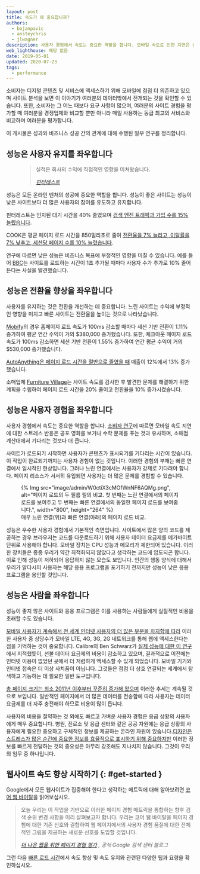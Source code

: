 ```yaml
---
layout: post
title: 속도가 왜 중요합니까?
authors:
  - bojanpavic
  - ansteychris
  - jlwagner
description: 사용자 경험에서 속도는 중요한 역할을 합니다. 모바일 속도로 인한 지연은 실망스러울 뿐만 아니라 비즈니스 결과에도 부정적인 영향을 미칠 수 있습니다.
web_lighthouse: 해당 없음
date: 2019-05-01
updated: 2020-07-23
tags:
  - performance
---
```


소비자는 디지털 콘텐츠 및 서비스에 액세스하기 위해 모바일에 점점 더 의존하고 있으며 사이트 분석을 보면 이 이야기가 여러분의 데이터밖에서 전개되는 것을 확인할 수 있습니다. 또한, 소비자는 그 어느 때보다 요구 사항이 많으며, 여러분의 사이트 경험을 평가할 때 여러분을 경쟁업체와 비교할 뿐만 아니라 매일 사용하는 동급 최고의 서비스와 비교하며 여러분을 평가합니다.

이 게시물은 성과와 비즈니스 성공 간의 관계에 대해 수행된 일부 연구를 정리합니다.

## 성능은 사용자 유지를 좌우합니다

<figure class="w-figure w-figure--inline-right">
  <blockquote>
    <p>실적은 회사의 수익에 직접적인 영향을 미쳐왔습니다.</p>
    <cite>
      <p data-md-type="paragraph"><a href="https://www.youtube.com/watch?v=Xryhxi45Q5M&amp;feature=youtu.be&amp;t=1366">핀터레스트</a></p>
    </cite>
  </blockquote></figure>

성능은 모든 온라인 벤처의 성공에 중요한 역할을 합니다. 성능이 좋은 사이트는 성능이 낮은 사이트보다 더 많은 사용자의 참여를 유도하고 유지합니다.

핀터레스트는 인지된 대기 시간을 40% 줄였으며 [검색 엔진 트래픽과 가입 수를 15% 늘렸습니다](https://medium.com/@Pinterest_Engineering/driving-user-growth-with-performance-improvements-cfc50dafadd7).

COOK은 평균 페이지 로드 시간을 850밀리초로 줄여 [전환율을 7% 늘리고, 이탈률을 7% 낮추고, 세션당 페이지 수를 10% 늘렸습니다](https://www.nccgroup.trust/globalassets/resources/uk/case-studies/web-performance/cook-case-study.pdf).

연구에 따르면 낮은 성능은 비즈니스 목표에 부정적인 영향을 미칠 수 있습니다. 예를 들어 [BBC](https://www.creativebloq.com/features/how-the-bbc-builds-websites-that-scale)는 사이트를 로드하는 시간이 1초 추가될 때마다 사용자 수가 추가로 10% 줄어든다는 사실을 발견했습니다.

## 성능은 전환율 향상을 좌우합니다

사용자를 유지하는 것은 전환을 개선하는 데 중요합니다. 느린 사이트는 수익에 부정적인 영향을 미치고 빠른 사이트는 전환율을 높이는 것으로 나타났습니다.

[Mobify](http://resources.mobify.com/2016-Q2-mobile-insights-benchmark-report.html)의 경우 홈페이지 로드 속도가 100ms 감소할 때마다 세션 기반 전환이 1.11% 증가하여 평균 연간 수익이 거의 $380,000 증가했습니다. 또한, 체크아웃 페이지 로드 속도가 100ms 감소하면 세션 기반 전환이 1.55% 증가하여 연간 평균 수익이 거의 $530,000 증가했습니다.

[AutoAnything은 페이지 로드 시간을 절반으로  줄였을 때](https://www.digitalcommerce360.com/2010/08/19/web-accelerator-revs-conversion-and-sales-autoanything/) 매출이 12%에서 13% 증가했습니다.

소매업체 [Furniture Village](https://www.thinkwithgoogle.com/intl/en-gb/success-stories/uk-success-stories/furniture-village-and-greenlight-slash-page-load-times-boosting-user-experience/)는 사이트 속도를 감사한 후 발견한 문제를 해결하기 위한 계획을 수립하여 페이지 로드 시간을 20% 줄이고 전환율을 10% 증가시켰습니다.

## 성능은 사용자 경험을 좌우합니다

사용자 경험에서 속도는 중요한 역할을 합니다. [소비자 연구](https://www.ericsson.com/en/press-releases/2016/2/streaming-delays-mentally-taxing-for-smartphone-users-ericsson-mobility-report)에 따르면 모바일 속도 지연에 대한 스트레스 반응은 공포 영화를 보거나 수학 문제를 푸는 것과 유사하며, 소매점 계산대에서 기다리는 것보다 더 큽니다.

사이트가 로드되기 시작하면 사용자가 콘텐츠가 표시되기를 기다리는 시간이 있습니다. 이 작업이 완료되기까지는 사용자 경험이 없는 것입니다. 이러한 경험의 부재는 빠른 연결에서 일시적인 현상입니다. 그러나 느린 연결에서는 사용자가 강제로 기다려야 합니다. 페이지 리소스가 서서히 유입되면 사용자는 더 많은 문제를 경험할 수 있습니다.

<figure class="w-figure">{% Img src="image/admin/W0ctiX3cMOfWnNF6AQMg.png", alt="페이지 로드의 두 필름 릴의 비교. 첫 번째는 느린 연결에서의 페이지 로드를 보여주고 두 번째는 빠른 연결에서의 동일한 페이지 로드를 보여줍니다.", width="800", height="264" %} <figcaption>매우 느린 연결(위)과 빠른 연결(아래)의 페이지 로드 비교.</figcaption></figure>

성능은 우수한 사용자 경험에서 기본적인 측면입니다. 사이트에서 많은 양의 코드를 제공하는 경우 브라우저는 코드를 다운로드하기 위해 사용자 데이터 요금제를 메가바이트 단위로 사용해야 합니다. 모바일 장치는 CPU 성능과 메모리가 제한되어 있습니다. 이러한 장치들은 종종 우리가 약간 최적화되지 않았다고 생각하는 코드에 압도되곤 합니다. 이로 인해 성능이 저하되어 응답하지 않는 모습도 보입니다. 인간의 행동 양식에 대해서 우리가 알다시피 사용자는 해당 응용 프로그램을 포기하기 전까지만 성능이 낮은 응용 프로그램을 용인할 것입니다.

## 성능은 사람을 좌우합니다

성능이 좋지 않은 사이트와 응용 프로그램은 이를 사용하는 사람들에게 실질적인 비용을 초래할 수도 있습니다.

[모바일 사용자가 계속해서 전 세계 인터넷 사용자의 더 많은 부분을 차지함에 따라](http://gs.statcounter.com/platform-market-share/desktop-mobile-tablet) 이러한 사용자 중 상당수가 모바일 LTE, 4G, 3G, 2G 네트워크를 통해 웹에 액세스한다는 점을 기억하는 것이 중요합니다. Calibre의 Ben Schwarz가 [실제 성능에 대한 이 연구](https://calibreapp.com/blog/beyond-the-bubble)에서 지적했듯이, 선불 데이터 요금제의 비용이 감소하고 있으며, 결과적으로 이전에는 인터넷 이용이 없었던 곳에서 더 저렴하게 액세스할 수 있게 되었습니다. 모바일 기기와 인터넷 접속은 더 이상 사치품이 아닙니다. 그것들은 점점 더 상호 연결되는 세계에서 탐색하고 기능하는 데 필요한 일반 도구입니다.

[총 페이지 크기는 최소 2011년 이후부터 꾸준히 증가해 왔으며](http://beta.httparchive.org/reports/state-of-the-web#bytesTotal) 이러한 추세는 계속될 것으로 보입니다. 일반적인 페이지에서 더 많은 데이터를 전송함에 따라 사용자는 데이터 요금제를 더 자주 충전해야 하므로 비용이 많이 듭니다.

사용자의 비용을 절약하는 것 외에도 빠르고 가벼운 사용자 경험은 응급 상황의 사용자에게 매우 중요합니다. 병원, 진료소 및 응급 센터와 같은 공공 자원에는 응급 상황의 사용자에게 필요한 중요하고 구체적인 정보를 제공하는 온라인 자원이 있습니다.[디자인은 스트레스가 많은 순간에 중요한 정보를 효율적으로 표시하기 위해 중요하지만](https://aneventapart.com/news/post/eric-meyer-designing-for-crisis) 이러한 정보를 빠르게 전달하는 것의 중요성은 아무리 강조해도 지나치지 않습니다. 그것이 우리의 임무 중 하나입니다.

## 웹사이트 속도 향상 시작하기 {: #get-started }

Google에서 모든 웹사이트가 집중해야 한다고 생각하는 메트릭에 대해 알아보려면 [코어 웹 바이탈](/vitals/#core-web-vitals)을 읽어보십시오.

<blockquote>
  <p>오늘 우리는 이 작업을 기반으로 이러한 페이지 경험 메트릭을 통합하는 향후 검색 순위 변경 사항을 미리 살펴보고자 합니다. 우리는 코어 웹 바이탈을 페이지 경험에 대한 기존 신호와 결합하여 웹 페이지에서의 사용자 경험 품질에 대한 전체적인 그림을 제공하는 새로운 신호를 도입할 것입니다.</p>
  <cite><a href="https://webmasters.googleblog.com/2020/05/evaluating-page-experience.html">더 나은 웹을 위한 페이지 경험 평가</a> , 공식 Google 검색 센터 블로그</cite>
</blockquote>

그런 다음 [빠른 로드 시간](/fast/)에서 속도 향상 및 속도 유지와 관련된 다양한 팁과 요령을 확인하십시오.
